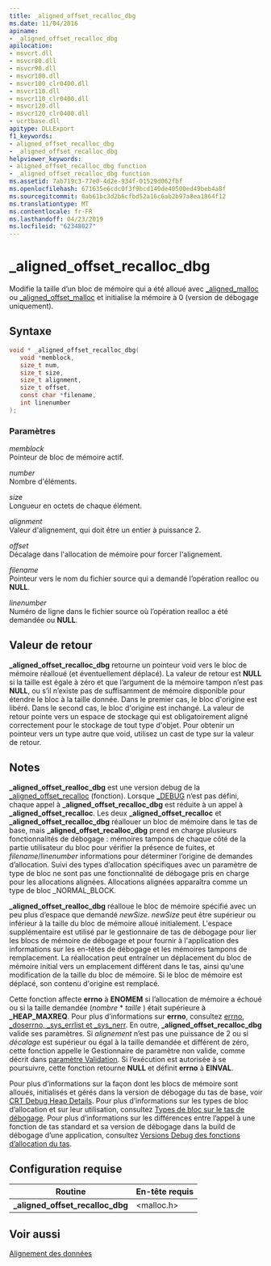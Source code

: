 ```yaml
---
title: _aligned_offset_recalloc_dbg
ms.date: 11/04/2016
apiname:
- _aligned_offset_recalloc_dbg
apilocation:
- msvcrt.dll
- msvcr80.dll
- msvcr90.dll
- msvcr100.dll
- msvcr100_clr0400.dll
- msvcr110.dll
- msvcr110_clr0400.dll
- msvcr120.dll
- msvcr120_clr0400.dll
- ucrtbase.dll
apitype: DLLExport
f1_keywords:
- aligned_offset_recalloc_dbg
- _aligned_offset_recalloc_dbg
helpviewer_keywords:
- aligned_offset_recalloc_dbg function
- _aligned_offset_recalloc_dbg function
ms.assetid: 7ab719c3-77e0-4d2e-934f-01529d062fbf
ms.openlocfilehash: 671635e6cdc0f3f9bcd140de40500ed49beb4a8f
ms.sourcegitcommit: 0ab61bc3d2b6cfbd52a16c6ab2b97a8ea1864f12
ms.translationtype: MT
ms.contentlocale: fr-FR
ms.lasthandoff: 04/23/2019
ms.locfileid: "62348027"
---
```

# <a name="alignedoffsetrecallocdbg"></a>_aligned_offset_recalloc_dbg

Modifie la taille d’un bloc de mémoire qui a été alloué avec [_aligned_malloc](aligned-malloc.md) ou [_aligned_offset_malloc](aligned-offset-malloc.md) et initialise la mémoire à 0 (version de débogage uniquement).

## <a name="syntax"></a>Syntaxe

```C
void * _aligned_offset_recalloc_dbg(
   void *memblock,
   size_t num,
   size_t size,
   size_t alignment,
   size_t offset,
   const char *filename,
   int linenumber
);
```

### <a name="parameters"></a>Paramètres

*memblock*<br/>
Pointeur de bloc de mémoire actif.

*number*<br/>
Nombre d'éléments.

*size*<br/>
Longueur en octets de chaque élément.

*alignment*<br/>
Valeur d'alignement, qui doit être un entier à puissance 2.

*offset*<br/>
Décalage dans l'allocation de mémoire pour forcer l'alignement.

*filename*<br/>
Pointeur vers le nom du fichier source qui a demandé l’opération realloc ou **NULL**.

*linenumber*<br/>
Numéro de ligne dans le fichier source où l’opération realloc a été demandée ou **NULL**.

## <a name="return-value"></a>Valeur de retour

**_aligned_offset_recalloc_dbg** retourne un pointeur void vers le bloc de mémoire réalloué (et éventuellement déplacé). La valeur de retour est **NULL** si la taille est égale à zéro et que l’argument de la mémoire tampon n’est pas **NULL**, ou s’il n’existe pas de suffisamment de mémoire disponible pour étendre le bloc à la taille donnée. Dans le premier cas, le bloc d'origine est libéré. Dans le second cas, le bloc d'origine est inchangé. La valeur de retour pointe vers un espace de stockage qui est obligatoirement aligné correctement pour le stockage de tout type d'objet. Pour obtenir un pointeur vers un type autre que void, utilisez un cast de type sur la valeur de retour.

## <a name="remarks"></a>Notes

**_aligned_offset_realloc_dbg** est une version debug de la [_aligned_offset_recalloc](aligned-offset-recalloc.md) (fonction). Lorsque [_DEBUG](../../c-runtime-library/debug.md) n’est pas défini, chaque appel à **_aligned_offset_recalloc_dbg** est réduite à un appel à **_aligned_offset_recalloc**. Les deux **_aligned_offset_recalloc** et **_aligned_offset_recalloc_dbg** réallouer un bloc de mémoire dans le tas de base, mais **_aligned_offset_recalloc_dbg** prend en charge plusieurs fonctionnalités de débogage : mémoires tampons de chaque côté de la partie utilisateur du bloc pour vérifier la présence de fuites, et *filename*/*linenumber* informations pour déterminer l’origine de demandes d’allocation. Suivi des types d’allocation spécifiques avec un paramètre de type de bloc ne sont pas une fonctionnalité de débogage pris en charge pour les allocations alignées. Allocations alignées apparaîtra comme un type de bloc _NORMAL_BLOCK.

**_aligned_offset_realloc_dbg** réalloue le bloc de mémoire spécifié avec un peu plus d’espace que demandé *newSize*. *newSize* peut être supérieur ou inférieur à la taille du bloc de mémoire alloué initialement. L'espace supplémentaire est utilisé par le gestionnaire de tas de débogage pour lier les blocs de mémoire de débogage et pour fournir à l'application des informations sur les en-têtes de débogage et les mémoires tampons de remplacement. La réallocation peut entraîner un déplacement du bloc de mémoire initial vers un emplacement différent dans le tas, ainsi qu'une modification de la taille du bloc de mémoire. Si le bloc de mémoire est déplacé, son contenu d'origine est remplacé.

Cette fonction affecte **errno** à **ENOMEM** si l’allocation de mémoire a échoué ou si la taille demandée (*nombre* * *taille* ) était supérieure à **_HEAP_MAXREQ**. Pour plus d’informations sur **errno**, consultez [errno, _doserrno, _sys_errlist et _sys_nerr](../../c-runtime-library/errno-doserrno-sys-errlist-and-sys-nerr.md). En outre, **_aligned_offset_recalloc_dbg** valide ses paramètres. Si *alignement* n’est pas une puissance de 2 ou si *décalage* est supérieur ou égal à la taille demandée et différent de zéro, cette fonction appelle le Gestionnaire de paramètre non valide, comme décrit dans [paramètre Validation](../../c-runtime-library/parameter-validation.md). Si l’exécution est autorisée à se poursuivre, cette fonction retourne **NULL** et définit **errno** à **EINVAL**.

Pour plus d’informations sur la façon dont les blocs de mémoire sont alloués, initialisés et gérés dans la version de débogage du tas de base, voir [CRT Debug Heap Details](/visualstudio/debugger/crt-debug-heap-details). Pour plus d’informations sur les types de bloc d’allocation et sur leur utilisation, consultez [Types de bloc sur le tas de débogage](/visualstudio/debugger/crt-debug-heap-details). Pour plus d’informations sur les différences entre l’appel à une fonction de tas standard et sa version de débogage dans la build de débogage d’une application, consultez [Versions Debug des fonctions d’allocation du tas](/visualstudio/debugger/debug-versions-of-heap-allocation-functions).

## <a name="requirements"></a>Configuration requise

|Routine|En-tête requis|
|-------------|---------------------|
|**_aligned_offset_recalloc_dbg**|\<malloc.h>|

## <a name="see-also"></a>Voir aussi

[Alignement des données](../../c-runtime-library/data-alignment.md)<br/>
